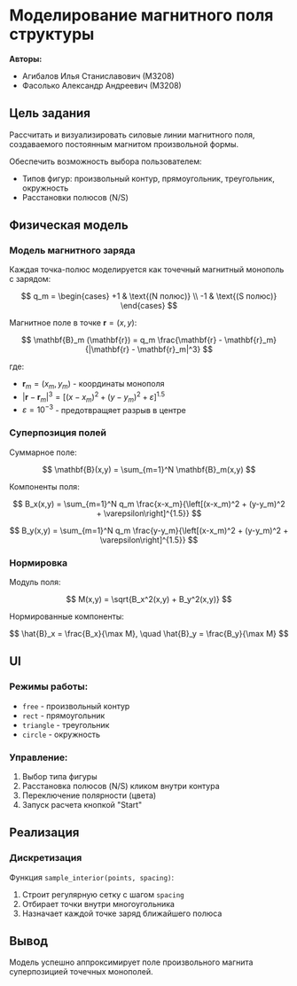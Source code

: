 # Моделирование магнитного поля структуры

**Авторы:**  
- Агибалов Илья Станиславович (М3208)  
- Фасолько Александр Андреевич (М3208)  

## Цель задания
Рассчитать и визуализировать силовые линии магнитного поля, создаваемого постоянным магнитом произвольной формы.  

Обеспечить возможность выбора пользователем:
- Типов фигур: произвольный контур, прямоугольник, треугольник, окружность
- Расстановки полюсов (N/S)

## Физическая модель

### Модель магнитного заряда
Каждая точка-полюс моделируется как точечный магнитный монополь с зарядом:

$$
q_m = \begin{cases}
+1 & \text{(N полюс)} \\
-1 & \text{(S полюс)}
\end{cases}
$$

Магнитное поле в точке $\mathbf{r} = (x, y)$:

$$
\mathbf{B}_m (\mathbf{r}) = q_m \frac{\mathbf{r} - \mathbf{r}_m}{|\mathbf{r} - \mathbf{r}_m|^3}
$$

где:
- $\mathbf{r}_m = (x_m, y_m)$ - координаты монополя
- $|\mathbf{r} - \mathbf{r}_m|^3 = \left[(x-x_m)^2 + (y-y_m)^2 + \varepsilon\right]^{1.5}$
- $\varepsilon = 10^{-3}$ - предотвращяет разрыв в центре

### Суперпозиция полей
Суммарное поле:

$$
\mathbf{B}(x,y) = \sum_{m=1}^N \mathbf{B}_m(x,y)
$$

Компоненты поля:

$$
B_x(x,y) = \sum_{m=1}^N q_m \frac{x-x_m}{\left[(x-x_m)^2 + (y-y_m)^2 + \varepsilon\right]^{1.5}}
$$

$$
B_y(x,y) = \sum_{m=1}^N q_m \frac{y-y_m}{\left[(x-x_m)^2 + (y-y_m)^2 + \varepsilon\right]^{1.5}}
$$

### Нормировка
Модуль поля:

$$
M(x,y) = \sqrt{B_x^2(x,y) + B_y^2(x,y)}
$$

Нормированные компоненты:

$$
\hat{B}_x = \frac{B_x}{\max M}, \quad \hat{B}_y = \frac{B_y}{\max M}
$$

## UI

### Режимы работы:
- `free` - произвольный контур
- `rect` - прямоугольник
- `triangle` - треугольник 
- `circle` - окружность

### Управление:
1. Выбор типа фигуры
2. Расстановка полюсов (N/S) кликом внутри контура
3. Переключение полярности (цвета)
4. Запуск расчета кнопкой "Start"

## Реализация

### Дискретизация
Функция `sample_interior(points, spacing)`:
1. Строит регулярную сетку с шагом `spacing`
2. Отбирает точки внутри многоугольника
3. Назначает каждой точке заряд ближайшего полюса

## Вывод
Модель успешно аппроксимирует поле произвольного магнита суперпозицией точечных монополей.
